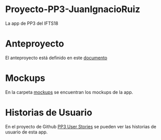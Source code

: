 # Proyecto-PP3-JuanIgnacioRuiz
La app de PP3 del IFTS18


# Anteproyecto

El anteproyecto está definido en este [documento](https://docs.google.com/document/d/1oPYdD6m7S43iFewPOCZaeLiLNyXoPkmo71uLCgjOm4g/edit#heading=h.uiugfdjxhb7t)

# Mockups
En la carpeta [mockups](https://github.com/jiruiz/Proyecto-PP3-JuanIgnacioRuiz/blob/main/Mockups.pdf) se encuentran los mockups de la app.


#  Historias de Usuario
En el proyecto de Github [PP3 User Stories](https://github.com/users/jiruiz/projects) se pueden ver las historias de usuario de esta app.

